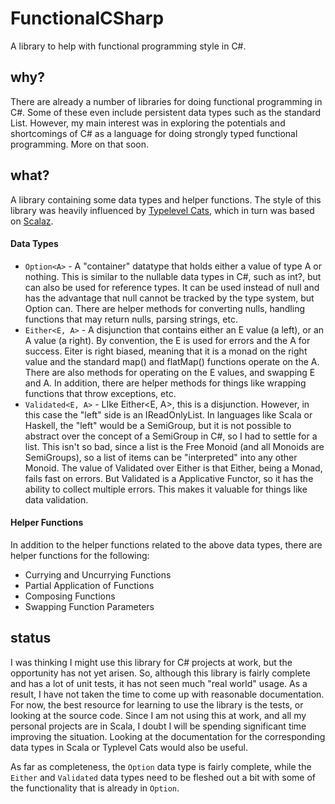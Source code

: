# FunctionalCSharp
A library to help with functional programming style in C#.

## why?

There are already a number of libraries for doing functional programming in C#. Some of these even include persistent data types such as the standard List. However, my main interest was in exploring the potentials and shortcomings of C# as a language for doing strongly typed functional programming. More on that soon.

## what?

A library containing some data types and helper functions. The style of this library was heavily influenced by [Typelevel Cats](http://typelevel.org/cats), which in turn was based on [Scalaz](https://github.com/scalaz/scalaz).

#### Data Types
* `Option<A>` - A "container" datatype that holds either a value of type A or nothing. This is similar to the nullable data types in C#, such as int?, but can also be used for reference types. It can be used instead of null and has the advantage that null cannot be tracked by the type system, but Option can. There are helper methods for converting nulls, handling functions that may return nulls, parsing strings, etc.
* `Either<E, A>` - A disjunction that contains either an E value (a left), or an A value (a right). By convention, the E is used for errors and the A for success. Eiter is right biased, meaning that it is a monad on the right value and the standard map() and flatMap() functions operate on the A. There are also methods for operating on the E values, and swapping E and A. In addition, there are helper methods for things like wrapping functions that throw exceptions, etc.
* `Validated<E, A>` - LIke Either<E, A>, this is a disjunction. However, in this case the "left" side is an IReadOnlyList<E>. In languages like Scala or Haskell, the "left" would be a SemiGroup, but it is not possible to abstract over the concept of a SemiGroup in C#, so I had to settle for a list. This isn't so bad, since a list is the Free Monoid (and all Monoids are SemiGroups), so a list of items can be "interpreted" into any other Monoid. The value of Validated over Either is that Either, being a Monad, fails fast on errors. But Validated is a Applicative Functor, so it has the ability to collect multiple errors. This makes it valuable for things like data validation.

#### Helper Functions
In addition to the helper functions related to the above data types, there are helper functions for the following:
* Currying and Uncurrying Functions
* Partial Application of Functions
* Composing Functions
* Swapping Function Parameters

## status

I was thinking I might use this library for C# projects at work, but the opportunity has not yet arisen. So, although this library is fairly complete and has a lot of unit tests, it has not seen much "real world" usage. As a result, I have not taken the time to come up with reasonable documentation. For now, the best resource for learning to use the library is the tests, or looking at the source code. Since I am not using this at work, and all my personal projects are in Scala, I doubt I will be spending significant time improving the situation. Looking at the documentation for the corresponding data types in Scala or Typlevel Cats would also be useful.

As far as completeness, the `Option` data type is fairly complete, while the `Either` and `Validated` data types need to be fleshed out a bit with some of the functionality that is already in `Option`.
